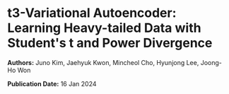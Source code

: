 # t3-Variational Autoencoder: Learning Heavy-tailed Data with Student's t and Power Divergence

**Authors:** Juno Kim, Jaehyuk Kwon, Mincheol Cho, Hyunjong Lee, Joong-Ho Won

**Publication Date:** 16 Jan 2024

